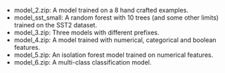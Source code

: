-   model_2.zip: A model trained on a 8 hand crafted examples.
-   model_sst_small: A random forest with 10 trees (and some other limits)
    trained on the SST2 dataset.
-   model_3.zip: Three models with different prefixes.
-   model_4.zip: A model trained with numerical, categorical and boolean
    features.
-   model_5.zip: An isolation forest model trained on numerical features.
-   model_6.zip: A multi-class classification model.
